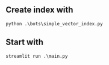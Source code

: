## Create index with 
```python .\bots\simple_vector_index.py```

## Start with
```streamlit run .\main.py```